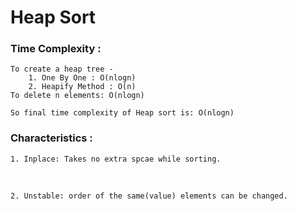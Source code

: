 # Heap Sort 

### Time Complexity : 
    To create a heap tree -
        1. One By One : O(nlogn)
        2. Heapify Method : O(n)
    To delete n elements: O(nlogn)

    So final time complexity of Heap sort is: O(nlogn)


### Characteristics : 
    1. Inplace: Takes no extra spcae while sorting. 
<br>

    2. Unstable: order of the same(value) elements can be changed.
